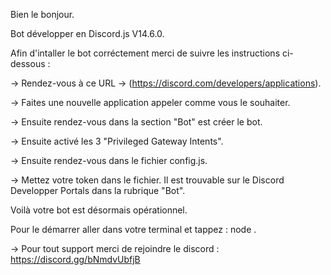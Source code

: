 Bien le bonjour.

Bot développer en Discord.js V14.6.0.

Afin d'intaller le bot corréctement merci de suivre les instructions ci-dessous :

-> Rendez-vous à ce URL -> (https://discord.com/developers/applications).

-> Faites une nouvelle application appeler comme vous le souhaiter.

-> Ensuite rendez-vous dans la section "Bot" est créer le bot.

-> Ensuite activé les 3 "Privileged Gateway Intents".

-> Ensuite rendez-vous dans le fichier config.js.

-> Mettez votre token dans le fichier. Il est trouvable sur le Discord Developper Portals dans la rubrique "Bot".

Voilà votre bot est désormais opérationnel.

Pour le démarrer aller dans votre terminal et tappez : node .

-> Pour tout support merci de rejoindre le discord : https://discord.gg/bNmdvUbfjB
